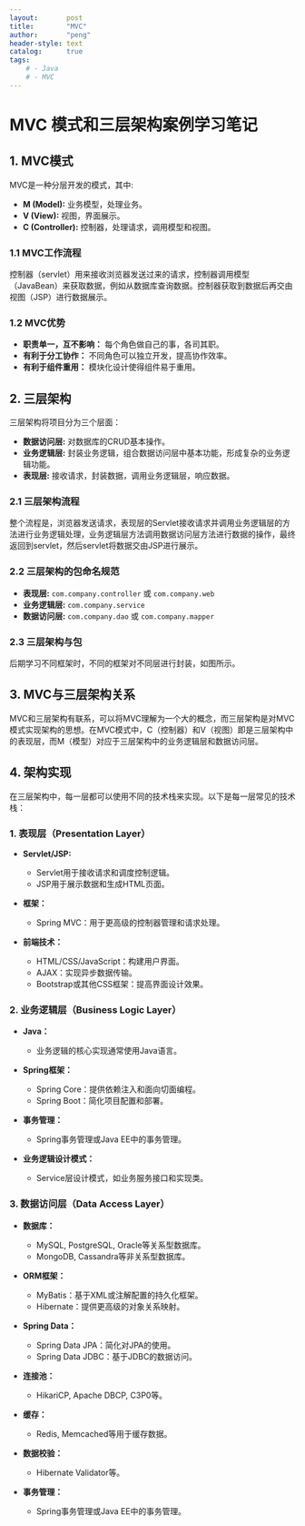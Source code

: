 ```yaml
---
layout:       post
title:        "MVC"
author:       "peng"
header-style: text
catalog:      true
tags:
    # - Java
    # - MVC
---
```


# MVC 模式和三层架构案例学习笔记

## 1. MVC模式

MVC是一种分层开发的模式，其中:

- **M (Model):** 业务模型，处理业务。
- **V (View):** 视图，界面展示。
- **C (Controller):** 控制器，处理请求，调用模型和视图。

### 1.1 MVC工作流程

控制器（servlet）用来接收浏览器发送过来的请求，控制器调用模型（JavaBean）来获取数据，例如从数据库查询数据。控制器获取到数据后再交由视图（JSP）进行数据展示。

### 1.2 MVC优势

- **职责单一，互不影响：** 每个角色做自己的事，各司其职。
- **有利于分工协作：** 不同角色可以独立开发，提高协作效率。
- **有利于组件重用：** 模块化设计使得组件易于重用。

## 2. 三层架构

三层架构将项目分为三个层面：

- **数据访问层:** 对数据库的CRUD基本操作。
- **业务逻辑层:** 封装业务逻辑，组合数据访问层中基本功能，形成复杂的业务逻辑功能。
- **表现层:** 接收请求，封装数据，调用业务逻辑层，响应数据。

### 2.1 三层架构流程

整个流程是，浏览器发送请求，表现层的Servlet接收请求并调用业务逻辑层的方法进行业务逻辑处理，业务逻辑层方法调用数据访问层方法进行数据的操作，最终返回到servlet，然后servlet将数据交由JSP进行展示。

### 2.2 三层架构的包命名规范

- **表现层:** `com.company.controller` 或 `com.company.web`
- **业务逻辑层:** `com.company.service`
- **数据访问层:** `com.company.dao` 或 `com.company.mapper`

### 2.3 三层架构与包

后期学习不同框架时，不同的框架对不同层进行封装，如图所示。

## 3. MVC与三层架构关系

MVC和三层架构有联系，可以将MVC理解为一个大的概念，而三层架构是对MVC模式实现架构的思想。在MVC模式中，C（控制器）和V（视图）即是三层架构中的表现层，而M（模型）对应于三层架构中的业务逻辑层和数据访问层。

## 4. 架构实现
在三层架构中，每一层都可以使用不同的技术栈来实现。以下是每一层常见的技术栈：

### 1. 表现层（Presentation Layer）

- **Servlet/JSP:**
  - Servlet用于接收请求和调度控制逻辑。
  - JSP用于展示数据和生成HTML页面。

- **框架：**
  - Spring MVC：用于更高级的控制器管理和请求处理。

- **前端技术：**
  - HTML/CSS/JavaScript：构建用户界面。
  - AJAX：实现异步数据传输。
  - Bootstrap或其他CSS框架：提高界面设计效果。

### 2. 业务逻辑层（Business Logic Layer）

- **Java：**
  - 业务逻辑的核心实现通常使用Java语言。

- **Spring框架：**
  - Spring Core：提供依赖注入和面向切面编程。
  - Spring Boot：简化项目配置和部署。

- **事务管理：**
  - Spring事务管理或Java EE中的事务管理。

- **业务逻辑设计模式：**
  - Service层设计模式，如业务服务接口和实现类。

### 3. 数据访问层（Data Access Layer）

- **数据库：**
  - MySQL, PostgreSQL, Oracle等关系型数据库。
  - MongoDB, Cassandra等非关系型数据库。

- **ORM框架：**
  - MyBatis：基于XML或注解配置的持久化框架。
  - Hibernate：提供更高级的对象关系映射。

- **Spring Data：**
  - Spring Data JPA：简化对JPA的使用。
  - Spring Data JDBC：基于JDBC的数据访问。

- **连接池：**
  - HikariCP, Apache DBCP, C3P0等。

- **缓存：**
  - Redis, Memcached等用于缓存数据。

- **数据校验：**
  - Hibernate Validator等。

- **事务管理：**
  - Spring事务管理或Java EE中的事务管理。